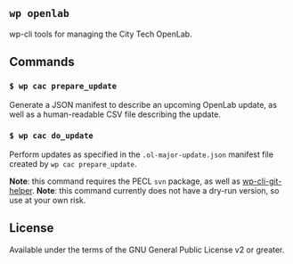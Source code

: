 ## `wp openlab`

wp-cli tools for managing the City Tech OpenLab.

## Commands

### `$ wp cac prepare_update`

Generate a JSON manifest to describe an upcoming OpenLab update, as well as a human-readable CSV file describing the update.

### `$ wp cac do_update`

Perform updates as specified in the `.ol-major-update.json` manifest file created by `wp cac prepare_update`.

__Note__: this command requires the PECL `svn` package, as well as [wp-cli-git-helper](https://github.com/boonebgorges/wp-cli-git-helper/).
__Note__: this command currently does not have a dry-run version, so use at your own risk.

## License

Available under the terms of the GNU General Public License v2 or greater.
